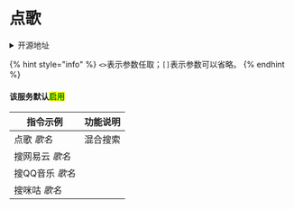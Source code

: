 # 点歌

<details>

<summary>开源地址</summary>

[https://github.com/laipz8200/HoshinoBot/tree/master/hoshino/modules/music](https://github.com/laipz8200/HoshinoBot/tree/master/hoshino/modules/music)

</details>

{% hint style="info" %}
`<>`表示参数任取；`[]`表示参数可以省略。
{% endhint %}

#### 该服务默认<mark style="color:green;">启用</mark>

| 指令示例       | 功能说明 |
| ---------- | ---- |
| 点歌 _歌名_    | 混合搜索 |
| 搜网易云 _歌名_  |      |
| 搜QQ音乐 _歌名_ |      |
| 搜咪咕 _歌名_   |      |
